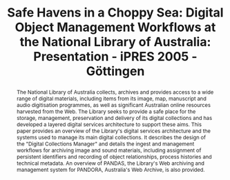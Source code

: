 ---
abstract: 'The National Library of Australia collects, archives and provides access
  to a wide range of digital materials, including items from its image, map, manuscript
  and audio digitisation programmes, as well as significant Australian online resources
  harvested from the Web. The Library seeks to provide a safe place for the storage,
  management, preservation and delivery of its digital collections and has developed
  a layered digital services architecture to support these aims.

  This paper provides an overview of the Library''s digital services architecture
  and the systems used to manage its main digital collections. It describes the design
  of the "Digital Collections Manager" and details the ingest and management workflows
  for archiving image and sound materials, including assignment of persistent identifiers
  and recording of object relationships, process histories and technical metadata.
  An overview of PANDAS, the Library''s Web archiving and management system for PANDORA,
  Australia''s Web Archive, is also provided.'
creators:
- Clifton, Gerard
date: null
document_url: https://services.phaidra.univie.ac.at/api/object/o:295038/download
grand_parent: iPRES
institutions: []
keywords:
- göttingen
landing_page_url: https://phaidra.univie.ac.at/o:295038
language: eng
layout: publication
license: CC BY-SA 3.0 AT
notes_url: null
parent: iPRES 2005
presentation_url: null
publication_type: paper
size: 764686
source_name: iPRES
title: 'Safe Havens in a Choppy Sea: Digital Object Management Workflows at the National
  Library of Australia: Presentation - iPRES 2005 - Göttingen'
year: 2005
---